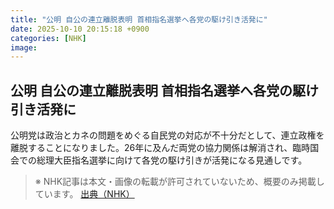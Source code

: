 ```yaml
---
title: "公明 自公の連立離脱表明 首相指名選挙へ各党の駆け引き活発に"
date: 2025-10-10 20:15:18 +0900
categories: [NHK]
image: 
---
```

## 公明 自公の連立離脱表明 首相指名選挙へ各党の駆け引き活発に

公明党は政治とカネの問題をめぐる自民党の対応が不十分だとして、連立政権を離脱することになりました。26年に及んだ両党の協力関係は解消され、臨時国会での総理大臣指名選挙に向けて各党の駆け引きが活発になる見通しです。

> ※ NHK記事は本文・画像の転載が許可されていないため、概要のみ掲載しています。
[出典（NHK）](http://www3.nhk.or.jp/news/html/20251011/k10014947101000.html)
